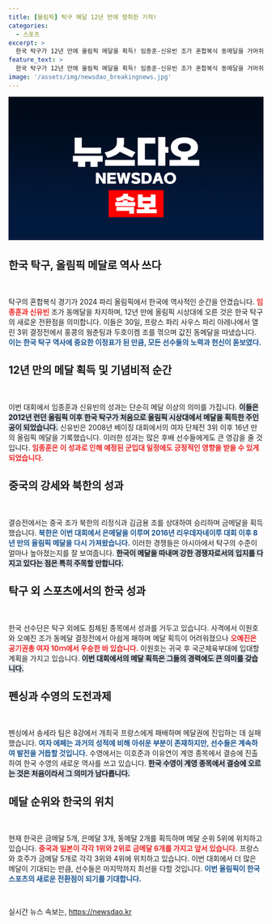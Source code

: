 ```yaml
---
title: [올림픽] 탁구 메달 12년 만에 쟁취한 기적!
categories:
  - 스포츠
excerpt: >
  한국 탁구가 12년 만에 올림픽 메달을 획득! 임종훈-신유빈 조가 혼합복식 동메달을 거머쥐며 한국의 자존심을 세웠다. 이들이 이루어낸 감격의 순간을 놓치지 마세요!
feature_text: >
  한국 탁구가 12년 만에 올림픽 메달을 획득! 임종훈-신유빈 조가 혼합복식 동메달을 거머쥐며 한국의 자존심을 세웠다. 이들이 이루어낸 감격의 순간을 놓치지 마세요!
image: '/assets/img/newsdao_breakingnews.jpg'
---
```


<p><img src="/assets/img/newsdao_breakingnews.jpg" alt="bookingtag 속보" /></p>

<h2 data-ke-size="size26">한국 탁구, 올림픽 메달로 역사 쓰다</h2>

<p data-ke-size="size16">&nbsp;</p>

<p>탁구의 혼합복식 경기가 2024 파리 올림픽에서 한국에 역사적인 순간을 안겼습니다. <b><span style="color: #ee2323;">임종훈과 신유빈</span></b> 조가 동메달을 차지하며, 12년 만에 올림픽 시상대에 오른 것은 한국 탁구의 새로운 전환점을 의미합니다. 이들은 30일, 프랑스 파리 사우스 파리 아레나에서 열린 3위 결정전에서 홍콩의 웡춘팅과 두호이켐 조를 꺾으며 값진 동메달을 따냈습니다. <b><span style="color: #1a5490;">이는 한국 탁구 역사에 중요한 이정표가 된 만큼, 모든 선수들의 노력과 헌신이 돋보였다.</span></b> </p>

<h2 data-ke-size="size26">12년 만의 메달 획득 및 기념비적 순간</h2>

<p data-ke-size="size16">&nbsp;</p>

<p>이번 대회에서 임종훈과 신유빈의 성과는 단순히 메달 이상의 의미를 가집니다. <b><span style="background-color: #21538527;">이들은 2012년 런던 올림픽 이후 한국 탁구가 처음으로 올림픽 시상대에서 메달을 획득한 주인공이 되었습니다.</span></b> 신유빈은 2008년 베이징 대회에서의 여자 단체전 3위 이후 16년 만의 올림픽 메달을 기록했습니다. 이러한 성과는 많은 후배 선수들에게도 큰 영감을 줄 것입니다. <b><span style="color: #ee2323;">임종훈은 이 성과로 인해 예정된 군입대 일정에도 긍정적인 영향을 받을 수 있게 되었습니다.</span></b></p>

<h2 data-ke-size="size26">중국의 강세와 북한의 성과</h2>

<p data-ke-size="size16">&nbsp;</p>

<p>결승전에서는 중국 조가 북한의 리정식과 김금용 조를 상대하여 승리하며 금메달을 획득했습니다. <b><span style="color: #1a5490;">북한은 이번 대회에서 은메달을 이루며 2016년 리우데자네이루 대회 이후 8년 만의 올림픽 메달을 다시 가져왔습니다.</span></b> 이러한 경쟁들은 아시아에서 탁구의 수준이 얼마나 높아졌는지를 잘 보여줍니다. <b><span style="background-color: #21538527;">한국이 메달을 따내며 강한 경쟁자로서의 입지를 다지고 있다는 점은 특히 주목할 만합니다.</span></b></p>

<h2 data-ke-size="size26">탁구 외 스포츠에서의 한국 성과</h2>

<p data-ke-size="size16">&nbsp;</p>

<p>한국 선수단은 탁구 외에도 침체된 종목에서 성과를 거두고 있습니다. 사격에서 이원호와 오예진 조가 동메달 결정전에서 아쉽게 패하며 메달 획득이 어려워졌으나 <b><span style="color: #ee2323;">오예진은 공기권총 여자 10ｍ에서 우승한 바 있습니다.</span></b> 이원호는 귀국 후 국군체육부대에 입대할 계획을 가지고 있습니다. <b><span style="background-color: #21538527;">이번 대회에서의 메달 획득은 그들의 경력에도 큰 의미를 갖습니다.</span></b></p>

<h2 data-ke-size="size26">펜싱과 수영의 도전과제</h2>

<p data-ke-size="size16">&nbsp;</p>

<p>펜싱에서 송세라 팀은 8강에서 개최국 프랑스에게 패배하며 메달권에 진입하는 데 실패했습니다. <b><span style="color: #1a5490;">여자 에페는 과거의 성적에 비해 아쉬운 부분이 존재하지만, 선수들은 계속하여 발전을 거듭할 것입니다.</span></b> 수영에서는 이호준과 이유연이 계영 종목에서 결승에 진출하여 한국 수영의 새로운 역사를 쓰고 있습니다. <b><span style="background-color: #21538527;">한국 수영이 계영 종목에서 결승에 오르는 것은 처음이라서 그 의미가 남다릅니다.</span></b></p>

<h2 data-ke-size="size26">메달 순위와 한국의 위치</h2>

<p data-ke-size="size16">&nbsp;</p>

<p>현재 한국은 금메달 5개, 은메달 3개, 동메달 2개를 획득하며 메달 순위 5위에 위치하고 있습니다. <b><span style="color: #ee2323;">중국과 일본이 각각 1위와 2위로 금메달 6개를 가지고 앞서 있습니다.</span></b> 프랑스와 호주가 금메달 5개로 각각 3위와 4위에 위치하고 있습니다. 이번 대회에서 더 많은 메달이 기대되는 만큼, 선수들은 마지막까지 최선을 다할 것입니다. <b><span style="color: #1a5490;">이번 올림픽이 한국 스포츠의 새로운 전환점이 되기를 기대합니다.</span></b></p>

<p data-ke-size="size16">&nbsp;</p>
실시간 뉴스 속보는, <a href="https://newsdao.kr" rel="dofollow">https://newsdao.kr</a>


